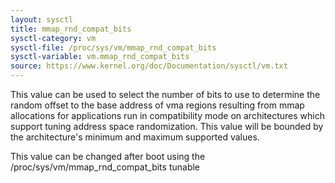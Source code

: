 ```yaml
---
layout: sysctl
title: mmap_rnd_compat_bits
sysctl-category: vm
sysctl-file: /proc/sys/vm/mmap_rnd_compat_bits
sysctl-variable: vm.mmap_rnd_compat_bits
source: https://www.kernel.org/doc/Documentation/sysctl/vm.txt
---
```


This value can be used to select the number of bits to use to
determine the random offset to the base address of vma regions
resulting from mmap allocations for applications run in
compatibility mode on architectures which support tuning address
space randomization.  This value will be bounded by the
architecture's minimum and maximum supported values.

This value can be changed after boot using the
/proc/sys/vm/mmap_rnd_compat_bits tunable

